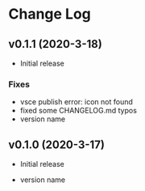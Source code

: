 # Change Log

## v0.1.1 (2020-3-18)

- Initial release

### Fixes

- vsce publish error: icon not found
- fixed some CHANGELOG.md typos
- version name

## v0.1.0 (2020-3-17)

- Initial release

- version name